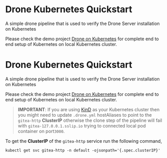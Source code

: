 # Drone Kubernetes Quickstart

A simple drone pipeline that is used to verify the Drone Server installation on Kubernetes

Please check the demo project [Drone on Kubernetes](https://github.com/kameshsampath/drone-on-k8s) for complete end to end setup of Kubernetes on local Kubernetes cluster.


# Drone Kubernetes Quickstart

A simple drone pipeline that is used to verify the Drone Server installation on Kubernetes

Please check the demo project [Drone on Kubernetes](https://github.com/kameshsampath/drone-on-k8s) for complete end to end setup of Kubernetes on local Kubernetes cluster.

> __IMPORTANT__:
  If you are using [KinD](https://kind.sigs.k8s.io/) as your Kubernetes cluster then you might need to update `.drone.yml`  hostAliases to point to the `gitea-http`  __ClusterIP__ otherwise the clone step of the pipeline will fail with `gitea-127.0.0.1.sslip.io` trying to connected local pod container on port`3000`.

  To get the __ClusterIP__ of the `gitea-http` service run the following command,

  ```shell
  kubectl get svc gitea-http -n default -ojsonpath='{.spec.clusterIP}'
```
